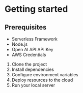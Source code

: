 # Getting started

## Prerequisites

- Serverless Framework
- Node.js
- Open AI API API Key
- AWS Credentials

1. Clone the project
2. Install dependencies
3. Configure environment variables
4. Deploy resources to the cloud
5. Run your local server